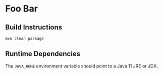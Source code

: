 Foo Bar
=======


Build Instructions
------------------

    mvn clean package

Runtime Dependencies
--------------------
The `JAVA_HOME` environment variable should point to a Java 11 JRE or JDK.
    